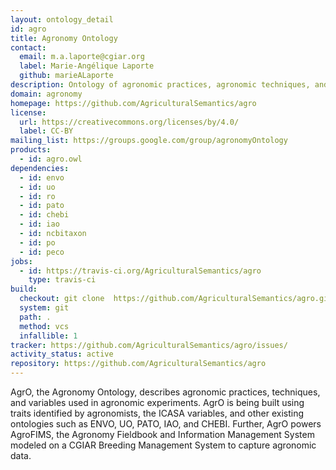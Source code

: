 ```yaml
---
layout: ontology_detail
id: agro
title: Agronomy Ontology
contact:
  email: m.a.laporte@cgiar.org
  label: Marie-Angélique Laporte
  github: marieALaporte
description: Ontology of agronomic practices, agronomic techniques, and agronomic variables used in agronomic experiments
domain: agronomy
homepage: https://github.com/AgriculturalSemantics/agro
license:
  url: https://creativecommons.org/licenses/by/4.0/
  label: CC-BY
mailing_list: https://groups.google.com/group/agronomyOntology
products:
  - id: agro.owl
dependencies:
  - id: envo
  - id: uo
  - id: ro
  - id: pato
  - id: chebi
  - id: iao
  - id: ncbitaxon
  - id: po
  - id: peco
jobs:
  - id: https://travis-ci.org/AgriculturalSemantics/agro
    type: travis-ci
build:
  checkout: git clone  https://github.com/AgriculturalSemantics/agro.git
  system: git
  path: .
  method: vcs
  infallible: 1
tracker: https://github.com/AgriculturalSemantics/agro/issues/
activity_status: active
repository: https://github.com/AgriculturalSemantics/agro
---
```


AgrO, the Agronomy Ontology, describes agronomic practices, techniques, and variables used in agronomic experiments. AgrO is being built using traits identified by agronomists, the ICASA variables, and other existing ontologies such as ENVO, UO, PATO, IAO, and CHEBI. Further, AgrO powers AgroFIMS, the Agronomy Fieldbook and Information Management System modeled on a CGIAR Breeding Management System to capture agronomic data.
